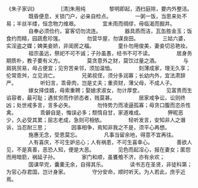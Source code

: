 《朱子家训》
　　
　　[清]朱用纯 
　　
　　黎明即起，洒扫庭除，要内外整洁。
　　
　　既昏便息，关锁门户，必亲自检点。 
　　
　　一粥一饭，当思来处不易；半丝半缕，恒念物力维艰。 
　　
　　宜未雨而绸缪，毋临渴而掘井。 
　　
　　自奉必须俭约，宴客切勿流连。 
　　
　　器具质而洁，瓦缶胜金玉；饭食约而精，园蔬愈珍馐。 
　　
　　勿营华屋，勿谋良田。 
　　
　　三姑六婆，实淫盗之媒；婢美妾娇，非闺房之福。 
　　
　　童仆勿用俊美，妻妾切忌艳妆。 
　　
　　祖宗虽远，祭祀不可不诚；子孙虽愚，经书不可不读。 
　　
　　居身务期质朴，教子要有义方。 
　　
　　莫贪意外之财，莫饮过量之酒。 
　　
　　与肩挑贸易，毋占便宜；见穷苦亲邻，须加温恤。 
　　
　　刻薄成家，理无久享；伦常乖舛，立见消亡。 
　　
　　兄弟叔侄，须分多润寡；长幼内外，宜法肃辞严。 
　　
　　听妇言，乖骨肉，岂是丈夫；重资财，薄父母，不成人子。 
　　
　　嫁女择佳婿，毋索重聘；娶媳求淑女，勿计厚奁。 
　　
　　见富贵而生谄容者，最可耻；遇贫穷而作骄态者，贱莫甚。 
　　
　　居家戒争讼，讼则终凶；处世戒多言，言多必失。 
　　
　　勿恃势力而凌逼孤寡；毋贪口腹而恣杀性禽。 
　　
　　乖僻自是，悔误必多；颓惰自甘，家道难成。 
　　
　　狎昵恶少，久必受其累；屈志老成，急则可相依。
　　
　　轻听发言，安知非人之谮诉，当忍耐三思； 
　　
　　因事相争，焉知非我之不是，须平心再想。 
　　
　　施惠无念，受恩莫忘。 
　　
　　凡事当留余地，得意不宜再往。 
　　
　　人有喜庆，不可生妒忌心；人有祸患，不可生喜幸心。 
　　
　　善欲人见，不是真善，恶恐人知，便是大恶。 
　　
　　见色而起淫心，报在妻女；匿怨而用暗箭，祸延子孙。 
　　
　　家门和顺，虽饔飧不济，亦有余欢； 
　　
　　国课早完，囊橐无余，自得其乐。 
　　
　　读书志在圣贤，非徒科第；为官心存君国，岂计身家。 
　　
　　守分安命，顺时听天。为人若此，庶乎近焉。
　　
